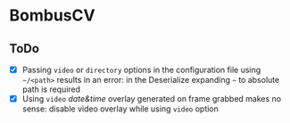 # BombusCV

## ToDo

- [x] Passing `video` or `directory` options in the configuration file using
  `~/<path>` results in an error: in the Deserialize expanding `~` to absolute
  path is required
- [x] Using `video` *date&time* overlay generated on frame grabbed makes no
  sense: disable video overlay while using `video` option
